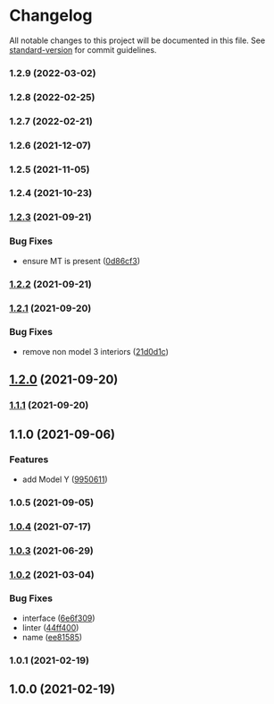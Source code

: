 # Changelog

All notable changes to this project will be documented in this file. See [standard-version](https://github.com/conventional-changelog/standard-version) for commit guidelines.

### 1.2.9 (2022-03-02)

### 1.2.8 (2022-02-25)

### 1.2.7 (2022-02-21)

### 1.2.6 (2021-12-07)

### 1.2.5 (2021-11-05)

### 1.2.4 (2021-10-23)

### [1.2.3](https://github.com/teslahunt/tesla-images/compare/v1.2.2...v1.2.3) (2021-09-21)


### Bug Fixes

* ensure MT is present ([0d86cf3](https://github.com/teslahunt/tesla-images/commit/0d86cf386530bb06245df6f3af819838c003b8cf))

### [1.2.2](https://github.com/teslahunt/tesla-images/compare/v1.2.1...v1.2.2) (2021-09-21)

### [1.2.1](https://github.com/teslahunt/tesla-images/compare/v1.2.0...v1.2.1) (2021-09-20)


### Bug Fixes

* remove non model 3 interiors ([21d0d1c](https://github.com/teslahunt/tesla-images/commit/21d0d1cb7d1f72ac9bae678f873ece96fbc7a789))

## [1.2.0](https://github.com/teslahunt/tesla-images/compare/v1.1.1...v1.2.0) (2021-09-20)

### [1.1.1](https://github.com/teslahunt/tesla-images/compare/v1.1.0...v1.1.1) (2021-09-20)

## 1.1.0 (2021-09-06)


### Features

* add Model Y ([9950611](https://github.com/teslahunt/tesla-images/commit/9950611e485fa947c49c17cfad68f9be157d1624))

### 1.0.5 (2021-09-05)

### [1.0.4](https://github.com/teslahunt/tesla-images/compare/v1.0.3...v1.0.4) (2021-07-17)

### [1.0.3](https://github.com/teslahunt/tesla-images/compare/v1.0.2...v1.0.3) (2021-06-29)

### [1.0.2](https://github.com/teslahunt/images/compare/v1.0.1...v1.0.2) (2021-03-04)


### Bug Fixes

* interface ([6e6f309](https://github.com/teslahunt/images/commit/6e6f309164ee20dec9e5b42ab99b2ab64cb3ea1b))
* linter ([44ff400](https://github.com/teslahunt/images/commit/44ff400b05f3fdeb8a129f71c3f54a9cf78321bf))
* name ([ee81585](https://github.com/teslahunt/images/commit/ee81585057326757af493ded346b0198f255449b))

### 1.0.1 (2021-02-19)

## 1.0.0 (2021-02-19)

